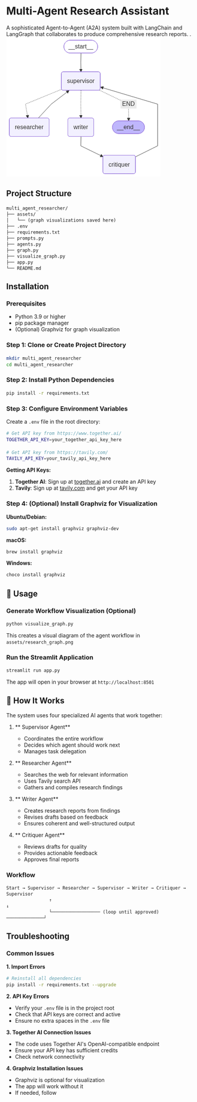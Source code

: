# Multi-Agent Research Assistant

A sophisticated Agent-to-Agent (A2A) system built with LangChain and LangGraph that collaborates to produce comprehensive research reports.
.
![Agent system Architecture](assets/research_graph.png)

##  Project Structure

```
multi_agent_researcher/
├── assets/
│   └── (graph visualizations saved here)
├── .env
├── requirements.txt
├── prompts.py
├── agents.py
├── graph.py
├── visualize_graph.py
├── app.py
└── README.md
```

##  Installation

### Prerequisites

- Python 3.9 or higher
- pip package manager
- (Optional) Graphviz for graph visualization

### Step 1: Clone or Create Project Directory

```bash
mkdir multi_agent_researcher
cd multi_agent_researcher
```

### Step 2: Install Python Dependencies

```bash
pip install -r requirements.txt
```

### Step 3: Configure Environment Variables

Create a `.env` file in the root directory:

```bash
# Get API key from https://www.together.ai/
TOGETHER_API_KEY=your_together_api_key_here

# Get API key from https://tavily.com/
TAVILY_API_KEY=your_tavily_api_key_here
```

**Getting API Keys:**

1. **Together AI**: Sign up at [together.ai](https://www.together.ai/) and create an API key
2. **Tavily**: Sign up at [tavily.com](https://tavily.com/) and get your API key

### Step 4: (Optional) Install Graphviz for Visualization

**Ubuntu/Debian:**
```bash
sudo apt-get install graphviz graphviz-dev
```

**macOS:**
```bash
brew install graphviz
```

**Windows:**
```bash
choco install graphviz

```

## 🎯 Usage

### Generate Workflow Visualization (Optional)

```bash
python visualize_graph.py
```

This creates a visual diagram of the agent workflow in `assets/research_graph.png`

### Run the Streamlit Application

```bash
streamlit run app.py
```

The app will open in your browser at `http://localhost:8501`

## 🤖 How It Works

The system uses four specialized AI agents that work together:

1. ** Supervisor Agent**
   - Coordinates the entire workflow
   - Decides which agent should work next
   - Manages task delegation

2. ** Researcher Agent**
   - Searches the web for relevant information
   - Uses Tavily search API
   - Gathers and compiles research findings

3. ** Writer Agent**
   - Creates research reports from findings
   - Revises drafts based on feedback
   - Ensures coherent and well-structured output

4. ** Critiquer Agent**
   - Reviews drafts for quality
   - Provides actionable feedback
   - Approves final reports

### Workflow

```
Start → Supervisor → Researcher → Supervisor → Writer → Critiquer → Supervisor
                ↑                                                        ↓
                └────────────────── (loop until approved) ──────────────┘
```

##  Troubleshooting

### Common Issues

**1. Import Errors**
```bash
# Reinstall all dependencies
pip install -r requirements.txt --upgrade
```

**2. API Key Errors**
- Verify your `.env` file is in the project root
- Check that API keys are correct and active
- Ensure no extra spaces in the `.env` file

**3. Together AI Connection Issues**
- The code uses Together AI's OpenAI-compatible endpoint
- Ensure your API key has sufficient credits
- Check network connectivity

**4. Graphviz Installation Issues**
- Graphviz is optional for visualization
- The app will work without it
- If needed, follow

